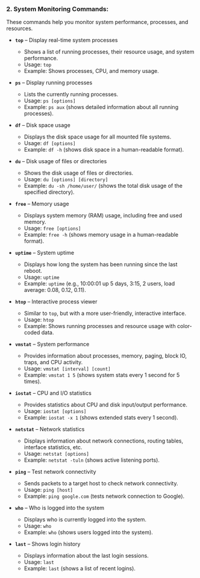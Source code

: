 ### 2. **System Monitoring Commands:**

These commands help you monitor system performance, processes, and resources.

- **`top`** – Display real-time system processes
  - Shows a list of running processes, their resource usage, and system performance.
  - Usage: `top`
  - Example: Shows processes, CPU, and memory usage.

- **`ps`** – Display running processes
  - Lists the currently running processes.
  - Usage: `ps [options]`
  - Example: `ps aux` (shows detailed information about all running processes).

- **`df`** – Disk space usage
  - Displays the disk space usage for all mounted file systems.
  - Usage: `df [options]`
  - Example: `df -h` (shows disk space in a human-readable format).

- **`du`** – Disk usage of files or directories
  - Shows the disk usage of files or directories.
  - Usage: `du [options] [directory]`
  - Example: `du -sh /home/user/` (shows the total disk usage of the specified directory).

- **`free`** – Memory usage
  - Displays system memory (RAM) usage, including free and used memory.
  - Usage: `free [options]`
  - Example: `free -h` (shows memory usage in a human-readable format).

- **`uptime`** – System uptime
  - Displays how long the system has been running since the last reboot.
  - Usage: `uptime`
  - Example: `uptime` (e.g., 10:00:01 up 5 days, 3:15, 2 users, load average: 0.08, 0.12, 0.11).

- **`htop`** – Interactive process viewer
  - Similar to `top`, but with a more user-friendly, interactive interface.
  - Usage: `htop`
  - Example: Shows running processes and resource usage with color-coded data.

- **`vmstat`** – System performance
  - Provides information about processes, memory, paging, block IO, traps, and CPU activity.
  - Usage: `vmstat [interval] [count]`
  - Example: `vmstat 1 5` (shows system stats every 1 second for 5 times).

- **`iostat`** – CPU and I/O statistics
  - Provides statistics about CPU and disk input/output performance.
  - Usage: `iostat [options]`
  - Example: `iostat -x 1` (shows extended stats every 1 second).

- **`netstat`** – Network statistics
  - Displays information about network connections, routing tables, interface statistics, etc.
  - Usage: `netstat [options]`
  - Example: `netstat -tuln` (shows active listening ports).

- **`ping`** – Test network connectivity
  - Sends packets to a target host to check network connectivity.
  - Usage: `ping [host]`
  - Example: `ping google.com` (tests network connection to Google).

- **`who`** – Who is logged into the system
  - Displays who is currently logged into the system.
  - Usage: `who`
  - Example: `who` (shows users logged into the system).

- **`last`** – Shows login history
  - Displays information about the last login sessions.
  - Usage: `last`
  - Example: `last` (shows a list of recent logins).